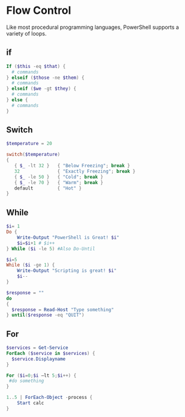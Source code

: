 # Flow Control

Like most procedural programming languages, PowerShell supports a variety of loops.

## if

```powershell
If ($this -eq $that) {
  # commands
} elseif ($those -ne $them) {
  # commands
} elseif ($we -gt $they) {
  # commands
} else {
  # commands
}
```

## Switch

```powershell
$temperature = 20

switch($temperature)
{
   { $_ -lt 32 }   { "Below Freezing"; break }
   32              { "Exactly Freezing"; break }
   { $_ -le 50 }   { "Cold"; break }
   { $_ -le 70 }   { "Warm"; break }
   default         { "Hot" }
}
```

## While

```powershell
$i= 1
Do {
    Write-Output "PowerShell is Great! $i"
    $i=$i+1 # $i++
} While ($i -le 5) #Also Do-Until
```

```powershell
$i=5
While ($i -ge 1) {
    Write-Output "Scripting is great! $i"
    $i--
}
```

```powershell
$response = ""
do
{
  $response = Read-Host "Type something"
} until($response -eq "QUIT")
```

## For

```powershell
$services = Get-Service
ForEach ($service in $services) {
  $service.Displayname
}
```

```powershell
For ($i=0;$i –lt 5;$i++) {
 #do something
}
```

```powershell
1..5 | ForEach-Object -process {
    Start calc
}
```